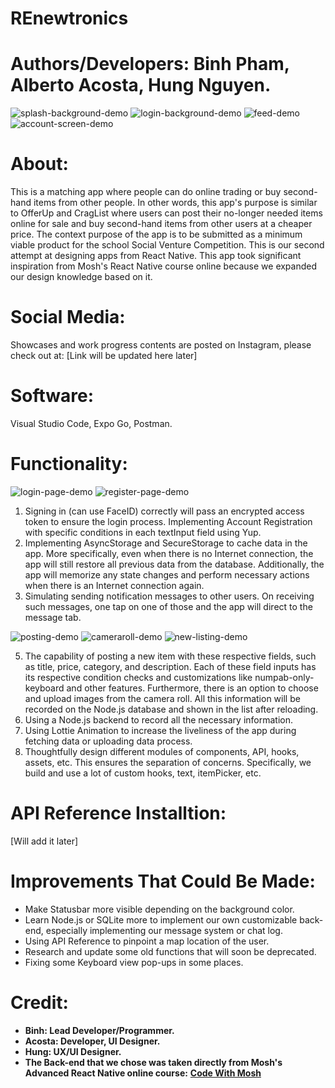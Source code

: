 # REnewtronics

# Authors/Developers: Binh Pham, Alberto Acosta, Hung Nguyen.

![splash-background-demo](App/assets/demo/splash-background-demo.png) ![login-background-demo](App/assets/demo/login-background-demo.png) 
![feed-demo](App/assets/demo/feed-demo.png) ![account-screen-demo](App/assets/demo/account-screen-demo.png)

# About:
This is a matching app where people can do online trading or buy second-hand items from other people. In other words, this app's purpose is similar to OfferUp 
and CragList where users can post their no-longer needed items online for sale and buy second-hand items from other users at a cheaper price. The context purpose of 
the app is to be submitted as a minimum viable product for the school Social Venture Competition. This is our second attempt at designing apps from React Native. 
This app took significant inspiration from Mosh's React Native course online because we expanded our design knowledge based on it.

# Social Media:
Showcases and work progress contents are posted on Instagram, please check out at:
[Link will be updated here later]

# Software:

Visual Studio Code, Expo Go, Postman.

# Functionality:

![login-page-demo](App/assets/demo/login-page-demo.png) ![register-page-demo](App/assets/demo/register-page-demo.png)

1. Signing in (can use FaceID) correctly will pass an encrypted access token to ensure the login process. Implementing Account Registration with specific conditions in each textInput field using Yup.
3. Implementing AsyncStorage and SecureStorage to cache data in the app. More specifically, even when there is no Internet connection, the app will still restore all previous data from the database. Additionally, the app will memorize any state changes and perform necessary actions when there is an Internet connection again. 
4. Simulating sending notification messages to other users. On receiving such messages, one tap on one of those and the app will direct to the message tab. 

![posting-demo](App/assets/demo/posting-demo.png) ![cameraroll-demo](App/assets/demo/cameraroll-demo.png) ![new-listing-demo](App/assets/demo/new-listing-demo.png)

5. The capability of posting a new item with these respective fields, such as title, price, category, and description. Each of these field inputs has its respective condition checks and customizations like numpab-only-keyboard and other features. Furthermore, there is an option to choose and upload images from the camera roll. All this information will be recorded on the Node.js database and shown in the list after reloading.
6. Using a Node.js backend to record all the necessary information.
7. Using Lottie Animation to increase the liveliness of the app during fetching data or uploading data process.
8. Thoughtfully design different modules of components, API, hooks, assets, etc. This ensures the separation of concerns. Specifically, we build and use a lot of custom hooks, text, itemPicker, etc. 

# API Reference Installtion:
[Will add it later]

# Improvements That Could Be Made:

* Make Statusbar more visible depending on the background color.
* Learn Node.js or SQLite more to implement our own customizable back-end, especially implementing our message system or chat log.
* Using API Reference to pinpoint a map location of the user.
* Research and update some old functions that will soon be deprecated.
* Fixing some Keyboard view pop-ups in some places.

# Credit:

- **Binh: Lead Developer/Programmer.**
- **Acosta: Developer, UI Designer.**
- **Hung: UX/UI Designer.**
- **The Back-end that we chose was taken directly from Mosh's Advanced React Native online course:**
**[Code With Mosh](https://codewithmosh.com/p/the-ultimate-react-native-course)**

